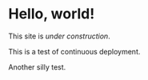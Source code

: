 Hello, world!
=============

This site is _under construction_.

This is a test of continuous deployment.

Another silly test.
